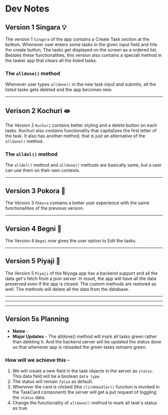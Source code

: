 # Dev Notes

## Version 1 Singara 💡
The version 1 `Singara` of the app contains a Create Task section at the bottom. Whenever user enters some tasks in the given input field and hits the create button, The tasks get displayed on the screen as a ordered list. Besides these functionalities, this version also contains a speciall method in the tasker app that clears all the listed tasks.

### The `alldone()` method
Whenever user types `alldone()` in the new task input and submits, all the listed tasks gets deleted and the app becomes new.

---

## Verison 2 Kochuri 🫓
The Version 2 `Kochuri` contains better styling and a delete button on each tasks. Kochuri also contains functionality that capitalizes the first letter of the task. It also has another method, that is just an alternative of the `alldone()` method.

### The `alldel()` method
The `alldel()` method and `alldone()` methods are basically same, but a user can use them on their own contexts.

---

## Version 3 Pokora 🧆
The Version 3 `Pokora` contains a better user experience with the same functionalities of the previous version.

---

## Version 4 Begni 🍆
The Version 4 `Begni` now gives the user option to Edit the tasks. 

---

## Version 5 Piyaji 🍪
The Version 5 `Piyaji` of the Niyoga app has a backend support and all the data get's fetch from a json server. In result, the app will have all the data preserved even if the app is closed.
The custom methods are restored as well. The methods will delete all the data from the database.



---
---
---


## Version 5s Planning
* **Name** - 
* **Major Updates** - The alldone() method will mark all tasks green rather than deleting it. And the backend server will be updated the status done so that whenever app is reloaded the green tasks remains green.

### How will we achieve this - 
1. We will create a new field in the task objects in the server as `status`. This data field will be a boolean `data type`.
1. The status will remain `false` as default.
1. Whenever the card is clicked (the `clickHandler()` function is invoked in the TaskCard component) the server will get a put request of toggling the `status` data.
1. Change the functionality of `alldone()` method to mark all task's status as true.